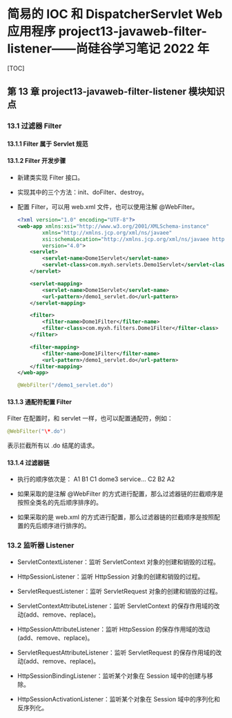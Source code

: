 # 简易的 IOC 和 DispatcherServlet Web 应用程序 project13-javaweb-filter-listener——尚硅谷学习笔记 2022 年

[TOC]

## 第 13 章 project13-javaweb-filter-listener 模块知识点

### 13.1 过滤器 Filter

#### 13.1.1 Filter 属于 Servlet 规范

#### 13.1.2 Filter 开发步骤

- 新建类实现 Filter 接口。

- 实现其中的三个方法：init、doFilter、destroy。

- 配置 Filter，可以用 web.xml 文件，也可以使用注解 @WebFilter。

  ```xml
  <?xml version="1.0" encoding="UTF-8"?>
  <web-app xmlns:xsi="http://www.w3.org/2001/XMLSchema-instance"
          xmlns="http://xmlns.jcp.org/xml/ns/javaee"
          xsi:schemaLocation="http://xmlns.jcp.org/xml/ns/javaee http://xmlns.jcp.org/xml/ns/javaee/web-app_4_0.xsd"
          version="4.0">
      <servlet>
          <servlet-name>Dome1Servlet</servlet-name>
          <servlet-class>com.myxh.servlets.Demo1Servlet</servlet-class>
      </servlet>

      <servlet-mapping>
          <servlet-name>Dome1Servlet</servlet-name>
          <url-pattern>/demo1_servlet.do</url-pattern>
      </servlet-mapping>

      <filter>
          <filter-name>Dome1Filter</filter-name>
          <filter-class>com.myxh.filters.Dome1Filter</filter-class>
      </filter>

      <filter-mapping>
          <filter-name>Dome1Filter</filter-name>
          <url-pattern>/demo1_servlet.do</url-pattern>
      </filter-mapping>
  </web-app>
  ```

  ```java
  @WebFilter("/demo1_servlet.do")
  ```

#### 13.1.3 通配符配置 Filter

Filter 在配置时，和 servlet 一样，也可以配置通配符，例如：

```java
@WebFilter("\*.do")
```

表示拦截所有以 .do 结尾的请求。

#### 13.1.4 过滤器链

- 执行的顺序依次是： A1 B1 C1 dome3 service... C2 B2 A2

- 如果采取的是注解 @WebFilter 的方式进行配置，那么过滤器链的拦截顺序是按照全类名的先后顺序排序的。

- 如果采取的是 web.xml 的方式进行配置，那么过滤器链的拦截顺序是按照配置的先后顺序进行排序的。

### 13.2 监听器 Listener

- ServletContextListener：监听 ServletContext 对象的创建和销毁的过程。

- HttpSessionListener：监听 HttpSession 对象的创建和销毁的过程。

- ServletRequestListener：监听 ServletRequest 对象的创建和销毁的过程。

- ServletContextAttributeListener：监听 ServletContext 的保存作用域的改动(add、remove、replace)。

- HttpSessionAttributeListener：监听 HttpSession 的保存作用域的改动(add、remove、replace)。

- ServletRequestAttributeListener：监听 ServletRequest 的保存作用域的改动(add、remove、replace)。

- HttpSessionBindingListener：监听某个对象在 Session 域中的创建与移除。

- HttpSessionActivationListener：监听某个对象在 Session 域中的序列化和反序列化。
